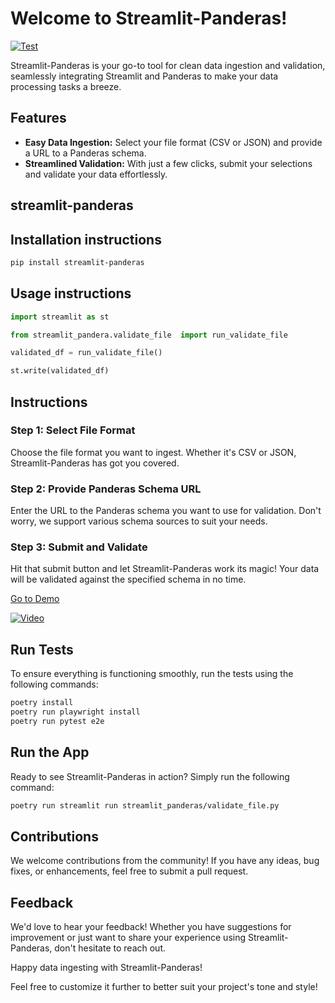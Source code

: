 # Welcome to Streamlit-Panderas!


[![Test](https://github.com/resilientinfrastructure/streamlit-panderas/actions/workflows/e2e.yml/badge.svg)](https://github.com/resilientinfrastructure/streamlit-panderas/actions/workflows/e2e.yml)

Streamlit-Panderas is your go-to tool for clean data ingestion and validation, seamlessly integrating Streamlit and Panderas to make your data processing tasks a breeze.

## Features

- **Easy Data Ingestion:** Select your file format (CSV or JSON) and provide a URL to a Panderas schema.
- **Streamlined Validation:** With just a few clicks, submit your selections and validate your data effortlessly.


## streamlit-panderas

## Installation instructions

```sh
pip install streamlit-panderas
```

## Usage instructions

```python
import streamlit as st

from streamlit_pandera.validate_file  import run_validate_file

validated_df = run_validate_file()

st.write(validated_df)
```


## Instructions

### Step 1: Select File Format
Choose the file format you want to ingest. Whether it's CSV or JSON, Streamlit-Panderas has got you covered.

### Step 2: Provide Panderas Schema URL
Enter the URL to the Panderas schema you want to use for validation. Don't worry, we support various schema sources to suit your needs.

### Step 3: Submit and Validate
Hit that submit button and let Streamlit-Panderas work its magic! Your data will be validated against the specified schema in no time.


[Go to Demo](https://youtu.be/9Ry_A9LgrbQ)

[![Video](http://img.youtube.com/vi/9Ry_A9LgrbQ/0.jpg)](https://youtu.be/9Ry_A9LgrbQ)


## Run Tests
To ensure everything is functioning smoothly, run the tests using the following commands:

```bash
poetry install
poetry run playwright install
poetry run pytest e2e
```

## Run the App
Ready to see Streamlit-Panderas in action? Simply run the following command:

```bash
poetry run streamlit run streamlit_panderas/validate_file.py
```

## Contributions
We welcome contributions from the community! If you have any ideas, bug fixes, or enhancements, feel free to submit a pull request.

## Feedback
We'd love to hear your feedback! Whether you have suggestions for improvement or just want to share your experience using Streamlit-Panderas, don't hesitate to reach out.

Happy data ingesting with Streamlit-Panderas!

Feel free to customize it further to better suit your project's tone and style!